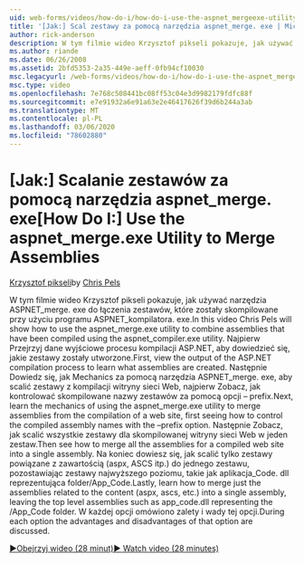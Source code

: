 ```yaml
---
uid: web-forms/videos/how-do-i/how-do-i-use-the-aspnet_mergeexe-utility-to-merge-assemblies
title: '[Jak:] Scal zestawy za pomocą narzędzia aspnet_merge. exe | Microsoft Docs'
author: rick-anderson
description: W tym filmie wideo Krzysztof pikseli pokazuje, jak używać narzędzia aspnet_merge. exe do łączenia zestawów, które zostały skompilowane przy użyciu aspnet_compiler. exe utilit...
ms.author: riande
ms.date: 06/26/2008
ms.assetid: 2bfd5353-2a35-449e-aeff-0fb94cf10030
msc.legacyurl: /web-forms/videos/how-do-i/how-do-i-use-the-aspnet_mergeexe-utility-to-merge-assemblies
msc.type: video
ms.openlocfilehash: 7e768c508441bc08ff53c04e3d9982179fdfc88f
ms.sourcegitcommit: e7e91932a6e91a63e2e46417626f39d6b244a3ab
ms.translationtype: MT
ms.contentlocale: pl-PL
ms.lasthandoff: 03/06/2020
ms.locfileid: "78602880"
---
```

# <a name="how-do-i-use-the-aspnet_mergeexe-utility-to-merge-assemblies"></a><span data-ttu-id="c2eec-103">[Jak:] Scalanie zestawów za pomocą narzędzia aspnet_merge. exe</span><span class="sxs-lookup"><span data-stu-id="c2eec-103">[How Do I:] Use the aspnet_merge.exe Utility to Merge Assemblies</span></span>

<span data-ttu-id="c2eec-104">[Krzysztof pikseli](https://twitter.com/chrispels)</span><span class="sxs-lookup"><span data-stu-id="c2eec-104">by [Chris Pels](https://twitter.com/chrispels)</span></span>

<span data-ttu-id="c2eec-105">W tym filmie wideo Krzysztof pikseli pokazuje, jak używać narzędzia ASPNET\_merge. exe do łączenia zestawów, które zostały skompilowane przy użyciu programu ASPNET\_kompilatora. exe.</span><span class="sxs-lookup"><span data-stu-id="c2eec-105">In this video Chris Pels will show how to use the aspnet\_merge.exe utility to combine assemblies that have been compiled using the aspnet\_compiler.exe utility.</span></span> <span data-ttu-id="c2eec-106">Najpierw Przejrzyj dane wyjściowe procesu kompilacji ASP.NET, aby dowiedzieć się, jakie zestawy zostały utworzone.</span><span class="sxs-lookup"><span data-stu-id="c2eec-106">First, view the output of the ASP.NET compilation process to learn what assemblies are created.</span></span> <span data-ttu-id="c2eec-107">Następnie Dowiedz się, jak Mechanics za pomocą narzędzia ASPNET\_merge. exe, aby scalić zestawy z kompilacji witryny sieci Web, najpierw Zobacz, jak kontrolować skompilowane nazwy zestawów za pomocą opcji – prefix.</span><span class="sxs-lookup"><span data-stu-id="c2eec-107">Next, learn the mechanics of using the aspnet\_merge.exe utility to merge assemblies from the compilation of a web site, first seeing how to control the compiled assembly names with the –prefix option.</span></span> <span data-ttu-id="c2eec-108">Następnie Zobacz, jak scalić wszystkie zestawy dla skompilowanej witryny sieci Web w jeden zestaw.</span><span class="sxs-lookup"><span data-stu-id="c2eec-108">Then see how to merge all the assemblies for a compiled web site into a single assembly.</span></span> <span data-ttu-id="c2eec-109">Na koniec dowiesz się, jak scalić tylko zestawy powiązane z zawartością (aspx, ASCS itp.) do jednego zestawu, pozostawiając zestawy najwyższego poziomu, takie jak aplikacja\_Code. dll reprezentująca folder/App\_Code.</span><span class="sxs-lookup"><span data-stu-id="c2eec-109">Lastly, learn how to merge just the assemblies related to the content (aspx, ascs, etc.) into a single assembly, leaving the top level assemblies such as app\_code.dll representing the /App\_Code folder.</span></span> <span data-ttu-id="c2eec-110">W każdej opcji omówiono zalety i wady tej opcji.</span><span class="sxs-lookup"><span data-stu-id="c2eec-110">During each option the advantages and disadvantages of that option are discussed.</span></span>

[<span data-ttu-id="c2eec-111">&#9654;Obejrzyj wideo (28 minut)</span><span class="sxs-lookup"><span data-stu-id="c2eec-111">&#9654; Watch video (28 minutes)</span></span>](https://channel9.msdn.com/Blogs/ASP-NET-Site-Videos/how-do-i-use-the-aspnet_mergeexe-utility-to-merge-assemblies)
